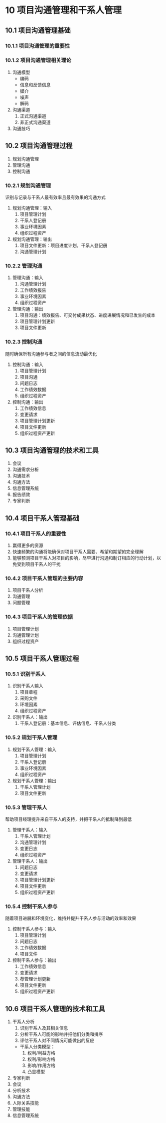 # 10 项目沟通管理和干系人管理
## 10.1 项目沟通管理基础
### 10.1.1 项目沟通管理的重要性

### 10.1.2 项目沟通管理相关理论
1. 沟通模型
	- 编码
	- 信息和反馈信息
	- 媒介
	- 噪声
	- 解码
2. 沟通渠道
	1. 正式沟通渠道
	2. 非正式沟通渠道
3. 沟通技巧

## 10.2 项目沟通管理过程
1. 规划沟通管理
2. 管理沟通
3. 控制沟通

### 10.2.1 规划沟通管理
识别与记录与干系人最有效率且最有效果的沟通方式
1. 规划沟通管理：输入
	1. 项目管理计划
	2. 干系人登记册
	3. 事业环境因素
	4. 组织过程资产
2. 规划沟通管理：输出
	1. 项目文件更新：项目进度计划，干系人登记册
	2. 沟通管理计划

### 10.2.2 管理沟通
1. 管理沟通：输入
	1. 沟通管理计划
	2. 工作绩效报告
	3. 事业环境因素
	4. 组织过程资产
2. 管理沟通：输出
	1. 项目沟通：绩效报告、可交付成果状态、进度进展情况和已发生的成本
	2. 项目管理计划更新
	3. 项目文件更新

### 10.2.3 控制沟通
随时确保所有沟通参与者之间的信息流动最优化
1. 控制沟通：输入
	1. 项目管理计划
	2. 项目沟通
	3. 问题日志
	4. 工作绩效数据
	5. 组织过程资产
2. 控制沟通：输出
	1. 工作绩效信息
	2. 变更请求
	3. 项目管理计划更新
	4. 项目文件更新
	5. 组织过程资产更新

## 10.3 项目沟通管理的技术和工具
1. 会议
2. 沟通需求分析
3. 沟通技术
4. 沟通方法
5. 信息管理系统
6. 报告绩效
7. 专家判断

## 10.4 项目干系人管理基础
### 10.4.1 项目干系人的重要性
1. 赢得更多的资源
2. 快速频繁的沟通将能确保对项目干系人需要、希望和期望的完全理解
3. 能够预测项目干系人对项目的影响，尽早进行沟通和制订相应的行动计划，以免受到项目干系人的干扰

### 10.4.2 项目干系人管理的主要内容
1. 项目干系人分析
2. 沟通管理
3. 问题管理

### 10.4.3 项目干系人的管理依据
1. 项目管理计划
2. 沟通管理计划
3. 组织过程资产

## 10.5 项目干系人管理过程
### 10.5.1 识别干系人
1. 识别干系人输入
	1. 项目章程
	2. 采购文件
	3. 环境因素
	4. 组织过程资产
2. 识别干系人：输出
	1. 干系人登记册：基本信息、评估信息、干系人分类

### 10.5.2 规划干系人管理
1. 规划干系人管理：输入
	1. 项目管理计划
	2. 干系人登记册
	3. 事业环境因素
	4. 组织过程资产
2. 规划干系人管理：输出
	1. 干系人管理计划
	2. 项目文件更新

### 10.5.3 管理干系人
帮助项目经理提升来自干系人的支持，并把干系人的抵制降到最低
1. 管理干系人：输入
	1. 干系人管理计划
	2. 沟通管理计划
	3. 变更日志
	4. 组织过程资产
2. 管理干系人：输出
	1. 问题日志
	2. 变更请求
	3. 项目管理计划更新
	4. 项目文件更新
	5. 组织过程资产更新

### 10.5.4 控制干系人参与
随着项目进展和环境变化，维持并提升干系人参与活动的效率和效果
1. 控制干系人参与：输入
	1. 项目管理计划
	2. 问题日志
	3. 工作绩效数据
	4. 项目文件
2. 控制干系人参与：输出
	1. 工作绩效信息
	2. 变更请求
	3. 荐管理计划更新
	4. 项目文件更新
	5. 组织过程资产更新

## 10.6 项目干系人管理的技术和工具
1. 干系人分析
	1. 识别干系人及其相关信息
	2. 分析干系人可能的影响并把他们分类和排序
	3. 评估干系人对不同情况可能做出的反应
	- 干系人分类模型：
		1. 权利/利益方格
		2. 权利/影响方格
		3. 影响/作用方格
		4. 凸显模型
2. 专家判断
3. 会议
4. 分析技术
5. 沟通方法
6. 人际关系技能
7. 管理技能
8. 信息管理系统